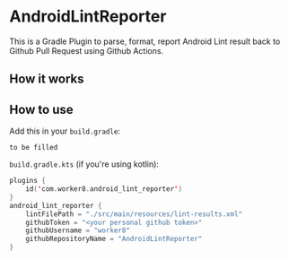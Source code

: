 # AndroidLintReporter
This is a Gradle Plugin to parse, format, report Android Lint result back to Github Pull Request using Github Actions.

## How it works


## How to use 
Add this in your `build.gradle`:

```
to be filled
```


`build.gradle.kts` (if you're using kotlin):

```kotlin
plugins {
    id('com.worker8.android_lint_reporter')
}
android_lint_reporter {
    lintFilePath = "./src/main/resources/lint-results.xml"
    githubToken = "<your personal github token>"
    githubUsername = "worker8"
    githubRepositoryName = "AndroidLintReporter"
}
```

